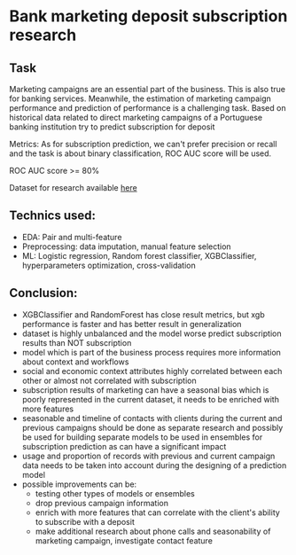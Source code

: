 # Bank marketing deposit subscription research
## Task
Marketing campaigns are an essential part of the business. This is also true for banking services. Meanwhile, the estimation of marketing campaign performance and prediction of performance is a challenging task. Based on historical data related to direct marketing campaigns of a Portuguese banking institution try to predict subscription for deposit

Metrics: As for subscription prediction, we can't prefer precision or recall and the task is about binary classification, ROC AUC score will be used.

ROC AUC score >= 80%

Dataset for research available [here](https://archive.ics.uci.edu/dataset/222/bank+marketing)

## Technics used:
- EDA: Pair and multi-feature
- Preprocessing: data imputation, manual feature selection
- ML: Logistic regression, Random forest classifier, XGBClassifier, hyperparameters optimization, cross-validation

## Conclusion:
- XGBClassifier and RandomForest has close result metrics, but xgb performance is faster and has better result in generalization
- dataset is highly unbalanced and the model worse predict subscription results than NOT subscription
- model which is part of the business process requires more information about context and workflows
- social and economic context attributes highly correlated between each other or almost not correlated with subscription
- subscription results of marketing can have a seasonal bias which is poorly represented in the current dataset, it needs to be enriched with more features
- seasonable and timeline of contacts with clients during the current and previous campaigns should be done as separate research and possibly be used for building separate models to be used in ensembles for subscription prediction as can have a significant impact
- usage and proportion of records with previous and current campaign data needs to be taken into account during the designing of a prediction model
- possible improvements can be:
  - testing other types of models or ensembles
  - drop previous campaign information
  - enrich with more features that can correlate with the client's ability to subscribe with a deposit
  - make additional research about phone calls and seasonability of marketing campaign, investigate contact feature
